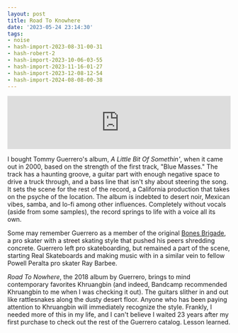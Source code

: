 ```yaml
---
layout: post
title: Road To Knowhere
date: '2023-05-24 23:14:30'
tags:
- noise
- hash-import-2023-08-31-00-31
- hash-robert-2
- hash-import-2023-10-06-03-55
- hash-import-2023-11-16-01-27
- hash-import-2023-12-08-12-54
- hash-import-2024-08-08-00-38
---
```


<iframe style="border: 0; width: 100%; height: 120px;" src="https://bandcamp.com/EmbeddedPlayer/album=889112130/size=large/bgcol=ffffff/linkcol=0687f5/tracklist=false/artwork=none/track=1351480380/transparent=true/" seamless=""><a href="https://tommy-guerrero-too-good.bandcamp.com/album/road-to-knowhere">Road to Knowhere by Tommy Guerrero</a></iframe><!--kg-card-end: html-->

I bought Tommy Guerrero's album, _A Little Bit Of Somethin'_, when it came out in 2000, based on the strength of the first track, "Blue Masses." The track has a haunting groove, a guitar part with enough negative space to drive a truck through, and a bass line that isn't shy about steering the song. It sets the scene for the rest of the record, a California production that takes on the psyche of the location. The album is indebted to desert noir, Mexican vibes, samba, and lo-fi among other influences. Completely without vocals (aside from some samples), the record springs to life with a voice all its own.

Some may remember Guerrero as a member of the original [Bones Brigade](https://bonesbrigade.com), a pro skater with a street skating style that pushed his peers shredding concrete. Guerrero left pro skateboarding, but remained a part of the scene, starting Real Skateboards and making music with in a similar vein to fellow Powell Peralta pro skater Ray Barbee.

_Road To Nowhere_, the 2018 album by Guerrero, brings to mind contemporary favorites Khruangbin (and indeed, Bandcamp recommended Khruangbin to me when I was checking it out). The guitars slither in and out like rattlesnakes along the dusty desert floor. Anyone who has been paying attention to Khruangbin will immediately recognize the style. Frankly, I needed more of this in my life, and I can't believe I waited 23 years after my first purchase to check out the rest of the Guerrero catalog. Lesson learned.

